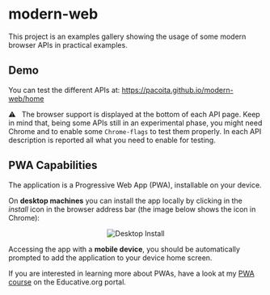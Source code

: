 # modern-web

This project is an examples gallery showing the usage of some modern browser APIs in practical examples. 

## Demo

You can test the different APIs at: https://pacoita.github.io/modern-web/home

⚠️ &nbsp; The browser support is displayed at the bottom of each API page. 
Keep in mind that, being some APIs still in an experimental phase, you might need Chrome and to enable some `Chrome-flags` to test them properly. In each API description is reported all what you need to enable for testing.

## PWA Capabilities

The application is a Progressive Web App (PWA), installable on your device. 

On **desktop machines** you can install the app locally by clicking in the *install* icon in the browser address bar (the image below shows the icon in Chrome):
<p align="center">
    <img src="https://dev-to-uploads.s3.amazonaws.com/uploads/articles/3c9fvo5c7cx2hux9mlor.PNG" alt="Desktop Install">
</p> 

Accessing the app with a **mobile device**, you should be automatically prompted to add the application to your device home screen.

If you are interested in learning more about PWAs, have a look at my [PWA course](https://www.educative.io/courses/zero-to-hero-with-progressive-web-apps) on the Educative.org portal.
